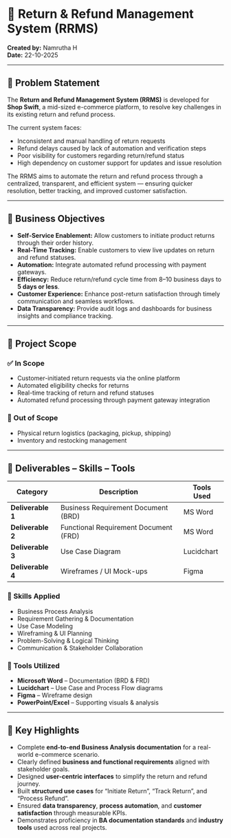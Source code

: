 # 🛒 Return & Refund Management System (RRMS)

**Created by:** Namrutha H   
**Date:** 22-10-2025  

---

## 📘 Problem Statement
The **Return and Refund Management System (RRMS)** is developed for **Shop Swift**, a mid-sized e-commerce platform, to resolve key challenges in its existing return and refund process.  

The current system faces:
- Inconsistent and manual handling of return requests  
- Refund delays caused by lack of automation and verification steps  
- Poor visibility for customers regarding return/refund status  
- High dependency on customer support for updates and issue resolution  

The RRMS aims to automate the return and refund process through a centralized, transparent, and efficient system — ensuring quicker resolution, better tracking, and improved customer satisfaction.

---

## 🎯 Business Objectives
- **Self-Service Enablement:** Allow customers to initiate product returns through their order history.  
- **Real-Time Tracking:** Enable customers to view live updates on return and refund statuses.  
- **Automation:** Integrate automated refund processing with payment gateways.  
- **Efficiency:** Reduce return/refund cycle time from 8–10 business days to **5 days or less**.  
- **Customer Experience:** Enhance post-return satisfaction through timely communication and seamless workflows.  
- **Data Transparency:** Provide audit logs and dashboards for business insights and compliance tracking.  

---

## 🧩 Project Scope

### ✅ In Scope
- Customer-initiated return requests via the online platform  
- Automated eligibility checks for returns  
- Real-time tracking of return and refund statuses  
- Automated refund processing through payment gateway integration  

### 🚫 Out of Scope
- Physical return logistics (packaging, pickup, shipping)  
- Inventory and restocking management  

---

## 📄 Deliverables – Skills – Tools

| Category | Description | Tools Used |
|-----------|--------------|------------|
| **Deliverable 1** | Business Requirement Document (BRD) | MS Word |
| **Deliverable 2** | Functional Requirement Document (FRD) | MS Word |
| **Deliverable 3** | Use Case Diagram | Lucidchart |
| **Deliverable 4** | Wireframes / UI Mock-ups | Figma |

### 💼 Skills Applied
- Business Process Analysis  
- Requirement Gathering & Documentation  
- Use Case Modeling  
- Wireframing & UI Planning  
- Problem-Solving & Logical Thinking  
- Communication & Stakeholder Collaboration  

### 🧠 Tools Utilized
- **Microsoft Word** – Documentation (BRD & FRD)  
- **Lucidchart** – Use Case and Process Flow diagrams  
- **Figma** – Wireframe design  
- **PowerPoint/Excel** – Supporting visuals & analysis  

---

## 🌟 Key Highlights
- Complete **end-to-end Business Analysis documentation** for a real-world e-commerce scenario.  
- Clearly defined **business and functional requirements** aligned with stakeholder goals.  
- Designed **user-centric interfaces** to simplify the return and refund journey.  
- Built **structured use cases** for “Initiate Return”, “Track Return”, and “Process Refund”.  
- Ensured **data transparency**, **process automation**, and **customer satisfaction** through measurable KPIs.  
- Demonstrates proficiency in **BA documentation standards** and **industry tools** used across real projects.

